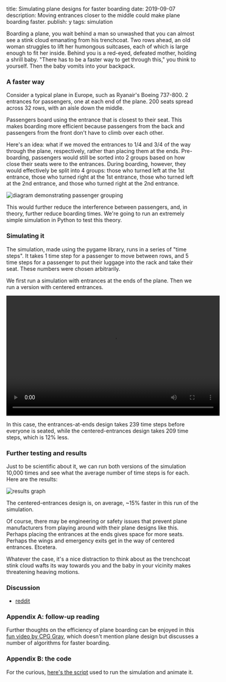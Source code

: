 title: Simulating plane designs for faster boarding
date: 2019-09-07
description: Moving entrances closer to the middle could make plane boarding faster.
publish: y
tags: simulation

Boarding a plane, you wait behind a man so unwashed that you can almost see a stink cloud emanating from his trenchcoat. Two rows ahead, an old woman struggles to lift her humongous suitcases, each of which is large enough to fit her inside. Behind you is a red-eyed, defeated mother, holding a shrill baby. "There has to be a faster way to get through this," you think to yourself. Then the baby vomits into your backpack.

### A faster way
Consider a typical plane in Europe, such as Ryanair's Boeing 737-800. 2 entrances for passengers, one at each end of the plane. 200 seats spread across 32 rows, with an aisle down the middle.

Passengers board using the entrance that is closest to their seat. This makes boarding more efficient because passengers from the back and passengers from the front don't have to climb over each other.

Here's an idea: what if we moved the entrances to 1/4 and 3/4 of the way through the plane, respectively, rather than placing them at the ends. Pre-boarding, passengers would still be sorted into 2 groups based on how close their seats were to the entrances. During boarding, however, they would effectively be split into 4 groups: those who turned left at the 1st entrance, those who turned right at the 1st entrance, those who turned left at the 2nd entrance, and those who turned right at the 2nd entrance.

<img src="{{ url_for('static', filename='img/plane-boarding/plane-design.png') }}"
     alt="diagram demonstrating passenger grouping"
     class="centered">

This would further reduce the interference between passengers, and, in theory, further reduce boarding times. We're going to run an extremely simple simulation in Python to test this theory.

### Simulating it
The simulation, made using the pygame library, runs in a series of "time steps". It takes 1 time step for a passenger to move between rows, and 5 time steps for a passenger to put their luggage into the rack and take their seat. These numbers were chosen arbitrarily.

We first run a simulation with entrances at the ends of the plane. Then we run a version with centered entrances.

<video width="560" height="315" class="centered" controls>
    <source src="{{ url_for('static', filename='video/plane-boarding/simulation.mp4') }}" type="video/mp4">
</video>

In this case, the entrances-at-ends design takes 239 time steps before everyone is seated, while the centered-entrances design takes 209 time steps, which is 12% less.

### Further testing and results
Just to be scientific about it, we can run both versions of the simulation 10,000 times and see what the average number of time steps is for each. Here are the results:

<img src="{{ url_for('static', filename='img/plane-boarding/plane-simulation-results-graph.png') }}"
     alt="results graph"
     class="centered">

The centered-entrances design is, on average, ~15% faster in this run of the simulation.

Of course, there may be engineering or safety issues that prevent plane manufacturers from playing around with their plane designs like this. Perhaps placing the entrances at the ends gives space for more seats. Perhaps the wings and emergency exits get in the way of centered entrances. Etcetera.

Whatever the case, it's a nice distraction to think about as the trenchcoat stink cloud wafts its way towards you and the baby in your vicinity makes threatening heaving motions.

### Discussion
* [reddit](https://www.reddit.com/r/programming/comments/d1wljy/simulating_plane_designs_for_faster_boarding/)

### Appendix A: follow-up reading
Further thoughts on the efficiency of plane boarding can be enjoyed in this [fun video by CPG Gray](https://www.youtube.com/watch?v=oAHbLRjF0vo), which doesn't mention plane design but discusses a number of algorithms for faster boarding.

### Appendix B: the code
For the curious, [here's the script](https://github.com/Kevinpgalligan/KevingalWebsite/blob/master/experiments/plane-boarding/plane-boarding.py) used to run the simulation and animate it.
